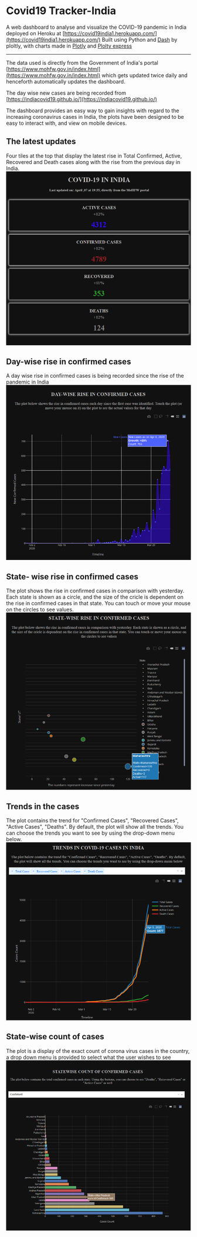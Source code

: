 # Covid19 Tracker-India

A web dashboard to analyse and visualize the COVID-19 pandemic in India deployed on Heroku at [https://covid19india1.herokuapp.com/](https://covid19india1.herokuapp.com/)
Built using Python and [Dash](https://dash.plot.ly/) by ploltly, with charts made in [Plotly](https://plot.ly/) and [Plolty express](https://plotly.com/python/plotly-express/)

---
The data used is directly from the Government of India's portal [https://www.mohfw.gov.in/index.html](https://www.mohfw.gov.in/index.html) which gets updated twice daily and henceforth automatically updates the dashboard.

The day wise new cases are being recorded from [https://indiacovid19.github.io/](https://indiacovid19.github.io/)

The dashboard provides an easy way to gain insights with regard to the increasing coronavirus cases in India, the plots have been designed to be easy to interact with, and view on mobile devices.
 
 ## The latest updates
Four tiles at the top that display the latest rise in Total Confirmed, Active, Recovered and Death cases along with the rise from the previous day in India.
 ![dashboard](images/Counts.png)
 
 ## Day-wise rise in confirmed cases
A day wise rise in confirmed cases is being recorded since the rise of the pandemic in India
 ![dashboard](images/Cases_new.png)
 
 ## State- wise rise in confirmed cases
The plot shows the rise in confirmed cases in comparison with yesterday. Each state is shown as a circle, and the size of the cricle is dependent on the rise in confirmed cases in that state. You can touch or move your mouse on the circles to see values.
![dashboard](images/States_new.png)

## Trends in the cases
The plot contains the trend for "Confirmed Cases", "Recovered Cases", "Active Cases", "Deaths". By default, the plot will show all the trends. You can choose the trends you want to see by using the drop-down menu below.
![dashboard](images/Trajectory.png)

## State-wise count of cases
The plot is a display of the exact count of corona virus cases in the country, a drop down menu is provided to select what the user wishes to see
![dashboard](images/Rise.png)
 
